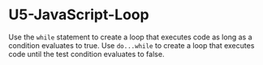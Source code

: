 # U5-JavaScript-Loop
 Use the `while` statement to create a loop that executes code as long as a condition evaluates to true.
Use `do...while` to create a loop that executes code until the test condition evaluates to false.
